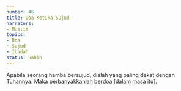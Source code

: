 ```yaml
---
number: 46
title: Doa Ketika Sujud
narrators:
- Muslim
topics:
- Doa
- Sujud
- Ibadah
status: Sahih
---
```


Apabila seorang hamba bersujud, dialah yang paling dekat dengan Tuhannya. Maka perbanyakkanlah berdoa [dalam masa itu].
